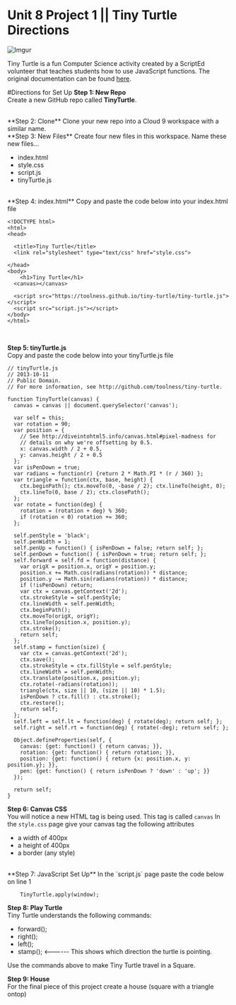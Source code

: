 # Unit 8 Project 1 || Tiny Turtle Directions
![Imgur](http://i.imgur.com/Nh1qdMJm.jpg)

Tiny Turtle is a fun Computer Science activity created by a ScriptEd volunteer that teaches students how to use JavaScript functions. The original documentation can be found [here](https://github.com/toolness/tiny-turtle).


#Directions for Set Up
**Step 1: New Repo**      
Create a new GitHub repo called **TinyTurtle**.

<br>
**Step 2: Clone**   
Clone your new repo into a Cloud 9 workspace with a similar name.

<br>
**Step 3: New Files**   
Create four new files in this workspace. Name these new files...

* index.html
* style.css
* script.js
* tinyTurtle.js

<br>
**Step 4: index.html**  
Copy and paste the code below into your index.html file

```
<!DOCTYPE html>
<html>
<head>
  
  <title>Tiny Turtle</title>
  <link rel="stylesheet" type="text/css" href="style.css">
  
</head>
<body>
    <h1>Tiny Turtle</h1>
  <canvas></canvas>
  
  <script src="https://toolness.github.io/tiny-turtle/tiny-turtle.js"></script>
  <script src="script.js"></script>
</body>
</html>
```

<br>

**Step 5: tinyTurtle.js**  
Copy and paste the code below into your tinyTurtle.js file

```
// tinyTurtle.js
// 2013-10-11
// Public Domain.
// For more information, see http://github.com/toolness/tiny-turtle.

function TinyTurtle(canvas) {
  canvas = canvas || document.querySelector('canvas');

  var self = this;
  var rotation = 90;
  var position = {
    // See http://diveintohtml5.info/canvas.html#pixel-madness for
    // details on why we're offsetting by 0.5.
    x: canvas.width / 2 + 0.5,
    y: canvas.height / 2 + 0.5
  };
  var isPenDown = true;
  var radians = function(r) {return 2 * Math.PI * (r / 360) };
  var triangle = function(ctx, base, height) {
    ctx.beginPath(); ctx.moveTo(0, -base / 2); ctx.lineTo(height, 0);
    ctx.lineTo(0, base / 2); ctx.closePath();
  };
  var rotate = function(deg) {
    rotation = (rotation + deg) % 360;
    if (rotation < 0) rotation += 360;
  };

  self.penStyle = 'black';
  self.penWidth = 1;
  self.penUp = function() { isPenDown = false; return self; };
  self.penDown = function() { isPenDown = true; return self; };
  self.forward = self.fd = function(distance) {
    var origX = position.x, origY = position.y;
    position.x += Math.cos(radians(rotation)) * distance;
    position.y -= Math.sin(radians(rotation)) * distance;
    if (!isPenDown) return;
    var ctx = canvas.getContext('2d');
    ctx.strokeStyle = self.penStyle;
    ctx.lineWidth = self.penWidth;
    ctx.beginPath();
    ctx.moveTo(origX, origY);
    ctx.lineTo(position.x, position.y);
    ctx.stroke();
    return self;
  };
  self.stamp = function(size) {
    var ctx = canvas.getContext('2d');
    ctx.save();
    ctx.strokeStyle = ctx.fillStyle = self.penStyle;
    ctx.lineWidth = self.penWidth;
    ctx.translate(position.x, position.y);
    ctx.rotate(-radians(rotation));
    triangle(ctx, size || 10, (size || 10) * 1.5);
    isPenDown ? ctx.fill() : ctx.stroke();
    ctx.restore();
    return self;
  };
  self.left = self.lt = function(deg) { rotate(deg); return self; };
  self.right = self.rt = function(deg) { rotate(-deg); return self; };

  Object.defineProperties(self, {
    canvas: {get: function() { return canvas; }},
    rotation: {get: function() { return rotation; }},
    position: {get: function() { return {x: position.x, y: position.y}; }},
    pen: {get: function() { return isPenDown ? 'down' : 'up'; }}
  });

  return self;
}
```
**Step 6: Canvas CSS**  
You will notice a new HTML tag is being used. This tag is called `canvas`
In the `style.css` page give your canvas tag the following attributes

* a width of 400px
* a height of 400px
* a border (any style)

<br>
**Step 7: JavaScript Set Up**  
In the `script.js` page paste the code below on line 1


```
	TinyTurtle.apply(window); 
``` 

**Step 8: Play Turtle**  
Tiny Turtle understands the following commands:

* forward();
* right();
* left();
* stamp(); <------ This shows which direction the turtle is pointing.  

Use the commands above to make Tiny Turtle travel in a Square.

**Step 9: House**  
For the final piece of this project create a house (square with a triangle ontop)


